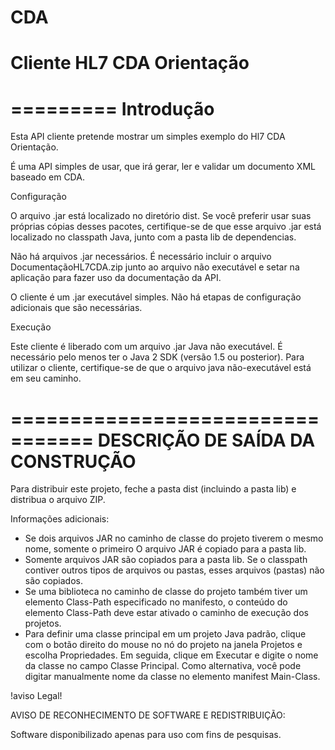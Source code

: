 # CDA
# Cliente HL7 CDA Orientação
=========
Introdução
=========

Esta API cliente pretende mostrar um simples exemplo  do Hl7 CDA Orientação.

É uma API simples de usar, que irá gerar, ler e  validar um documento XML baseado em CDA.

Configuração
 
O arquivo .jar está localizado no diretório dist. Se você preferir usar suas próprias cópias desses pacotes, certifique-se de que esse arquivo .jar está
localizado no classpath Java, junto com a pasta lib de dependencias.

Não há  arquivos .jar necessários.
É necessário incluir o arquivo DocumentaçãoHL7CDA.zip junto ao arquivo não executável e setar na aplicação para fazer uso da documentação da API.

O cliente é um .jar executável simples. Não há etapas de configuração adicionais que são necessárias.

Execução

Este cliente é liberado com um arquivo .jar Java não executável. É necessário pelo menos ter o Java 2 SDK (versão
1.5 ou posterior). Para utilizar o cliente, certifique-se de que o arquivo java não-executável está em seu caminho.

=================================
DESCRIÇÃO DE SAÍDA DA CONSTRUÇÃO
=================================

Para distribuir este projeto, feche a pasta dist (incluindo a pasta lib)
e distribua o arquivo ZIP.

Informações adicionais:

* Se dois arquivos JAR no caminho de classe do projeto tiverem o mesmo nome, somente o primeiro
O arquivo JAR é copiado para a pasta lib.
* Somente arquivos JAR são copiados para a pasta lib.
Se o classpath contiver outros tipos de arquivos ou pastas, esses arquivos (pastas)
não são copiados.
* Se uma biblioteca no caminho de classe do projeto também tiver um elemento Class-Path
especificado no manifesto, o conteúdo do elemento Class-Path deve estar ativado
o caminho de execução dos projetos.
* Para definir uma classe principal em um projeto Java padrão, clique com o botão direito do mouse no nó do projeto
na janela Projetos e escolha Propriedades. Em seguida, clique em Executar e digite o
nome da classe no campo Classe Principal. Como alternativa, você pode digitar manualmente
nome da classe no elemento manifest Main-Class.


!aviso Legal! 

AVISO DE RECONHECIMENTO DE SOFTWARE E REDISTRIBUIÇÃO:

Software disponibilizado apenas para uso com fins de pesquisas.